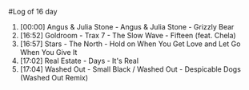 #Log of 16 day

1. [00:00] Angus & Julia Stone - Angus & Julia Stone - Grizzly Bear
1. [16:52] Goldroom - Trax 7 - The Slow Wave - Fifteen (feat. Chela)
1. [16:57] Stars - The North - Hold on When You Get Love and Let Go When You Give It
1. [17:02] Real Estate - Days - It's Real
1. [17:04] Washed Out - Small Black / Washed Out - Despicable Dogs (Washed Out Remix)
